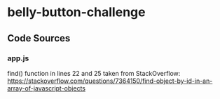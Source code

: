 # belly-button-challenge

## Code Sources
### app.js
find() function in lines 22 and 25 taken from StackOverflow: https://stackoverflow.com/questions/7364150/find-object-by-id-in-an-array-of-javascript-objects
